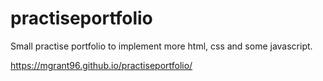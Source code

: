 # practiseportfolio

Small practise portfolio to implement more html, css and some javascript.

https://mgrant96.github.io/practiseportfolio/
